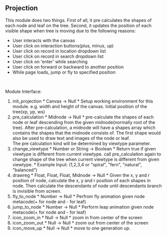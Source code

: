 Projection
--------

This module does two things. First of all, it pre calculates the shapes of each node and leaf on the tree. Second, it updates the position of each visible shape when tree is moving due to the following reasons:

  * User interacts with the canvas
  * User click on interaction buttons(plus, minus, up)
  * User click on record in location dropdown list
  * User click on record in search dropdown list
  * User click on 'enter' while searching
  * User click on forward or backward to another position
  * While page loads, jump or fly to specified position

<br>

Module Interface: 

  1. init_projection
    * Canvas -> Null
    * Setup working environment for this module. e.g. width and height of the canvas. Initial position of the tree(xp, yp, ws)
  1. pre_calculation
    * Midnode -> Null
    * pre-calculate the shapes of each node or leaf descending from the given midnode(normally root of the tree). After pre-calculation, a midnode will have a shapes array which contains the shapes that the midnode consists of. The first shape would also be used to draw text and images of the node or leaf.  
    The pre calculation kind will be determined by viewtype parameter. 
  1. change_viewtype
    * Number or String -> Boolean
    * Return true if given viewtype is different from current viewtype. call pre_calculation again to change shape of the tree when current viewtype is different from given viewtype. 
    * Example Input: (1,2,3,4 or "spiral", "fern", "natural", "balanced")
  1. drawreg
    * Float, Float, Float, Midnode -> Null
    * Given the x, y and r position of node, calculate the x, y and r position of each shapes in node. 
    Then calculate the descendants of node until descendants branch is invisible from screen.  
  1. fly_to_node
    * Number -> Null
    * Perfrom fly animation given node metacode(+ for node and - for leaf)
  1. jump_to_node
    * Number -> Null
    * Perform leap animation given node metacode(+ for node and - for leaf)
  1. icon_zoom_in
    * Null -> Null
    * zoom in from center of the screen
  1. icon_zoom_out
    * Null -> Null
    * zoom out from center of the screen
  1. icon_move_up
    * Null -> Null
    * move to one generation up.
    
    
    